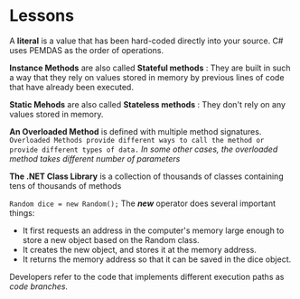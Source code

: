 # Lessons

A **literal** is a value that has been hard-coded directly into your source.
C# uses PEMDAS as the order of operations.

**Instance Methods** are also called **Stateful methods** : They are built in such a way that they rely on values stored in memory by previous lines of code that have already been executed.

**Static Mehods** are also called **Stateless methods** : They don't rely on any values stored in memory.

**An Overloaded Method** is defined with multiple method signatures.
`Overloaded Methods provide different ways to call the method or provide different types of data.`
_In some other cases, the overloaded method takes different number of parameters_

**The .NET Class Library** is a collection of thousands of classes containing tens of thousands of methods

`Random dice = new Random();`
The **_new_** operator does several important things:

- It first requests an address in the computer's memory large enough to store a new object based on the Random class.
- It creates the new object, and stores it at the memory address.
- It returns the memory address so that it can be saved in the dice object.

Developers refer to the code that implements different execution paths as _code branches._

